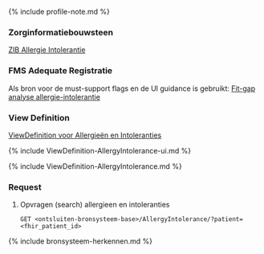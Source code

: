 {% include profile-note.md %}

### Zorginformatiebouwsteen

[ZIB Allergie Intolerantie](https://zibs.nl/wiki/AllergieIntolerantie-v3.2(2017NL))

### FMS Adequate Registratie

Als bron voor de must-support flags en de UI guidance is gebruikt: [Fit-gap analyse allergie-intolerantie](https://amigo.nictiz.nl/uploads/a158231f-a872-4828-b5c5-0a24e7b4e4bd/Fit_gap_analyse_Allergie-intolerantie.pdf)

### View Definition

[ViewDefinition voor Allergieën en Intoleranties](ViewDefinition-AllergyIntolerance.json)

<div>
{% include ViewDefinition-AllergyIntolerance-ui.md %}
</div>

{% include ViewDefinition-AllergyIntolerance.md %}

### Request

1. Opvragen (search) allergieen en intoleranties

    `GET <ontsluiten-bronsysteem-base>/AllergyIntolerance/?patient=<fhir_patient_id>`

{% include bronsysteem-herkennen.md %}